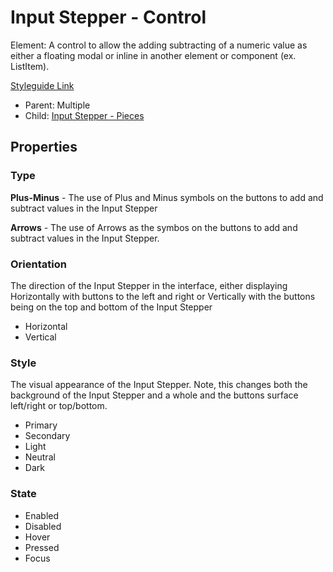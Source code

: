 # Input Stepper - Control

Element: A control to allow the adding subtracting of a numeric value as either a floating modal or inline in another element or component (ex. ListItem).

[Styleguide Link](https://zpl.io/a7pK0qj)

- Parent: Multiple
- Child: [Input Stepper - Pieces](https://github.com/able-app/docs/blob/7fce4c938ec276d881761d80876efe894b9b88e1/controls/%CE%B5%20elements/inputstepper/inpstepper-pieces.md)

## Properties

### Type

**Plus-Minus** - The use of Plus and Minus symbols on the buttons to add and subtract values in the Input Stepper

**Arrows** - The use of Arrows as the symbos on the buttons to add and subtract values in the Input Stepper.

### Orientation

The direction of the Input Stepper in the interface, either displaying Horizontally with buttons to the left and right or Vertically with the buttons being on the top and bottom of the Input Stepper

- Horizontal
- Vertical

### Style

The visual appearance of the Input Stepper.  Note, this changes both the background of the Input Stepper and a whole and the buttons surface left/right or top/bottom.

- Primary
- Secondary
- Light
- Neutral
- Dark

### State

- Enabled
- Disabled
- Hover
- Pressed
- Focus
